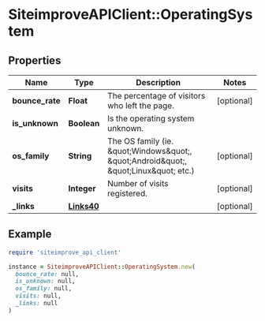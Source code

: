# SiteimproveAPIClient::OperatingSystem

## Properties

| Name | Type | Description | Notes |
| ---- | ---- | ----------- | ----- |
| **bounce_rate** | **Float** | The percentage of visitors who left the page. | [optional] |
| **is_unknown** | **Boolean** | Is the operating system unknown. |  |
| **os_family** | **String** | The OS family (ie. \&quot;Windows\&quot;, \&quot;Android\&quot;, \&quot;Linux\&quot; etc.) | [optional] |
| **visits** | **Integer** | Number of visits registered. | [optional] |
| **_links** | [**Links40**](Links40.md) |  | [optional] |

## Example

```ruby
require 'siteimprove_api_client'

instance = SiteimproveAPIClient::OperatingSystem.new(
  bounce_rate: null,
  is_unknown: null,
  os_family: null,
  visits: null,
  _links: null
)
```

